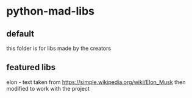 # python-mad-libs
## default
this folder is for libs made by the creators
## featured libs
elon - text taken from https://simple.wikipedia.org/wiki/Elon_Musk then modified to work with the project